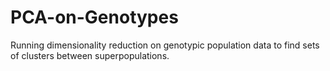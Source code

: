 # PCA-on-Genotypes
Running dimensionality reduction on genotypic population data to find sets of clusters between superpopulations.
